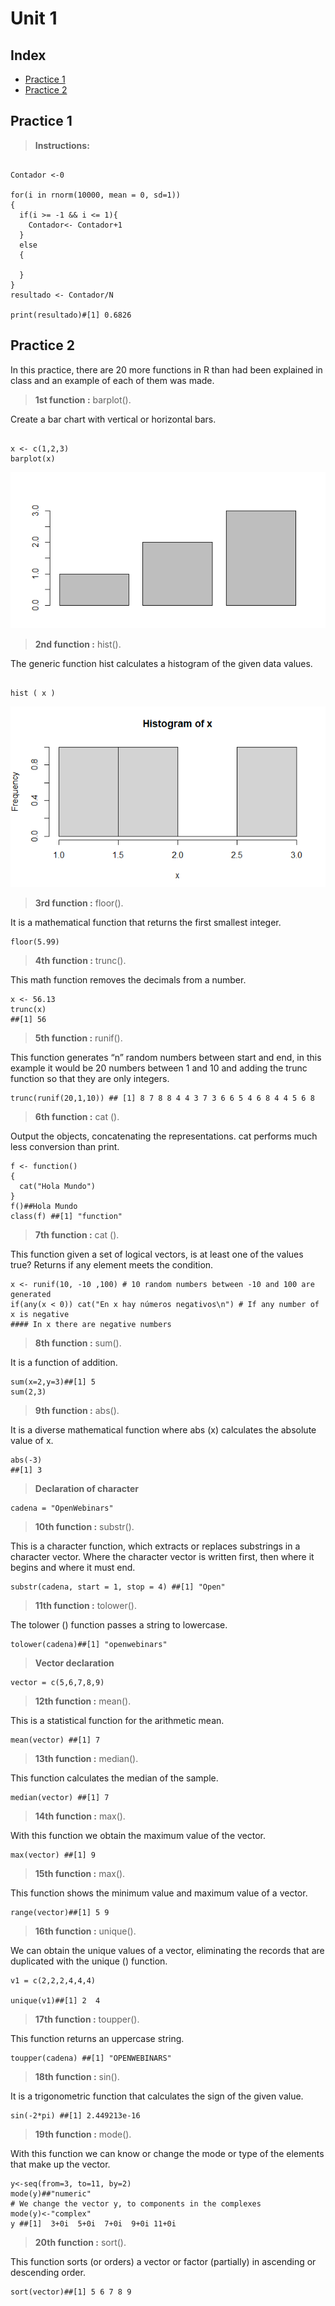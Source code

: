 
# Unit 1

## Index

- [Practice 1](https://github.com/SalmaFabel/Mineria_de_Datos/tree/Unit_1/Practicas#practice-1)
- [Practice 2](https://github.com/SalmaFabel/Mineria_de_Datos/tree/Unit_1/Practicas#practice-2)

## Practice 1

>**Instructions:**


```{r,echo=true}

Contador <-0

for(i in rnorm(10000, mean = 0, sd=1))
{
  if(i >= -1 && i <= 1){
    Contador<- Contador+1
  }
  else
  {
    
  }
}
resultado <- Contador/N

print(resultado)#[1] 0.6826
```

## Practice 2

In this practice, there are 20 more functions in R than had been explained in class and an example of each of them was made.

>**1st  function :** barplot().

Create a bar chart with vertical or horizontal bars.

```{r,echo=true}

x <- c(1,2,3)
barplot(x)
```
![ScreenShot](https://github.com/SalmaFabel/IMG/blob/main/Funcion1.PNG)

>**2nd  function :** hist().

The generic function hist calculates a histogram of the given data values.

```{r,echo=true}

hist ( x )
```

![ScreenShot](https://github.com/SalmaFabel/IMG/blob/main/Funcion2.PNG)

>**3rd  function :** floor().

It is a mathematical function that returns the first smallest integer.

```{r echo=true}
floor(5.99)
```

>**4th  function :** trunc().

This math function removes the decimals from a number.

```{r,echo=true}
x <- 56.13 
trunc(x)
##[1] 56
```
>**5th  function :** runif().

This function generates “n” random numbers between start and end, in this example it would be 20 numbers between 1 and 10 and adding the trunc function so that they are only integers.

```{r,echo=true}
trunc(runif(20,1,10)) ## [1] 8 7 8 8 4 4 3 7 3 6 6 5 4 6 8 4 4 5 6 8
```
>**6th  function :** cat ().

Output the objects, concatenating the representations. cat performs much less conversion than print.

```{r,echo=true}
f <- function() 
{
  cat("Hola Mundo")
}
f()##Hola Mundo
class(f) ##[1] "function"
```

>**7th  function :** cat ().

This function given a set of logical vectors, is at least one of the values ​​true?
 Returns if any element meets the condition.

```{r,echo=true}
x <- runif(10, -10 ,100) # 10 random numbers between -10 and 100 are generated
if(any(x < 0)) cat("En x hay números negativos\n") # If any number of x is negative
#### In x there are negative numbers
```
>**8th  function :** sum().

It is a function of addition.

```{r,echo=true}
sum(x=2,y=3)##[1] 5
sum(2,3)
```

>**9th  function :** abs().

It is a diverse mathematical function where abs (x) calculates the absolute value of x.

```{r,echo=true}
abs(-3)
##[1] 3
```

>**Declaration of character** 

```{r,echo=true}
cadena = "OpenWebinars"
```

>**10th  function :** substr().

This is a character function, which extracts or replaces substrings in a character vector.
Where the character vector is written first, then where it begins and where it must end.

```{r,echo=true}
substr(cadena, start = 1, stop = 4) ##[1] "Open"
```
>**11th  function :** tolower().

The tolower () function passes a string to lowercase.

```{r,echo=true}
tolower(cadena)##[1] "openwebinars"
```

>**Vector declaration**

```{r,echo=true}
vector = c(5,6,7,8,9)
```

>**12th  function :** mean().

This is a statistical function for the arithmetic mean.

```{r,echo=true}
mean(vector) ##[1] 7
```

>**13th  function :** median().

This function calculates the median of the sample.

```{r,echo=true}
median(vector) ##[1] 7
```

>**14th  function :** max().

With this function we obtain the maximum value of the vector.

```{r,echo=true}
max(vector) ##[1] 9
```

>**15th  function :** max().

This function shows the minimum value and maximum value of a vector.

```{r,echo=true}
range(vector)##[1] 5 9
```

>**16th  function :** unique().

We can obtain the unique values ​​of a vector, eliminating the records that are duplicated with the unique () function.

```{r,echo=true}
v1 = c(2,2,2,4,4,4)

unique(v1)##[1] 2  4
```

>**17th  function :** toupper().

This function returns an uppercase string.

```{r,echo=true}
toupper(cadena) ##[1] "OPENWEBINARS"
```

>**18th  function :** sin().

It is a trigonometric function that calculates the sign of the given value.

```{r,echo=true}
sin(-2*pi) ##[1] 2.449213e-16
```

>**19th  function :** mode().

With this function we can know or change the mode or type of the elements that make up the vector.

```{r,echo=true}
y<-seq(from=3, to=11, by=2)
mode(y)##"numeric"
# We change the vector y, to components in the complexes
mode(y)<-"complex"
y ##[1]  3+0i  5+0i  7+0i  9+0i 11+0i
```
>**20th  function :** sort().

This function sorts (or orders) a vector or factor (partially) in ascending or descending order.

```{r,echo=true}
sort(vector)##[1] 5 6 7 8 9
```
